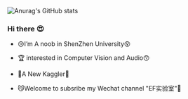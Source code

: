 ![Anurag's GitHub stats](https://github-readme-stats.vercel.app/api?username=CNShawn&theme=nightowl&include_all_commits=true)

### Hi there :heart_eyes:

- :cry:I’m A noob in ShenZhen University:dizzy_face:

- :trophy: interested in Computer Vision and Audio:kissing_smiling_eyes:

- :memo:A New Kaggler:crystal_ball: 

- :smirk_cat:Welcome to subsribe my Wechat channel "EF实验室":open_hands:

  <!--

  *😅 I’m looking to collaborate on ...

  *😅 I’m looking for help with ...

  *😅Ask me about ...

  *😅 How to reach me: ...

  *😅 Pronouns: ...

  *😅 Fun fact: ...

  -->



